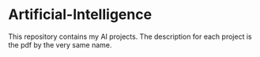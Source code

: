 # Artificial-Intelligence

This repository contains my AI projects. 
The description for each project is the pdf by the very same name. 
